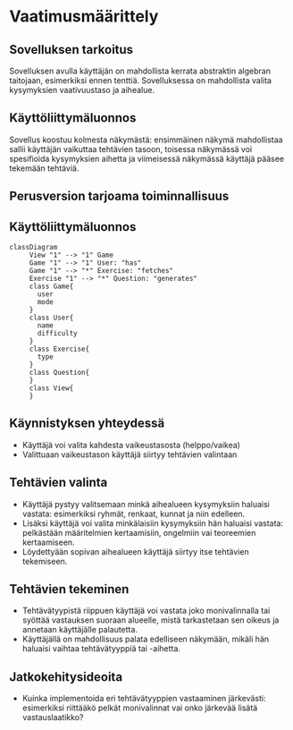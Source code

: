 # Vaatimusmäärittely

## Sovelluksen tarkoitus

Sovelluksen avulla käyttäjän on mahdollista kerrata abstraktin algebran taitojaan, 
esimerkiksi ennen tenttiä. Sovelluksessa on mahdollista valita
kysymyksien vaativuustaso ja aihealue.

## Käyttöliittymäluonnos

Sovellus koostuu kolmesta näkymästä: ensimmäinen näkymä mahdollistaa
sallii käyttäjän vaikuttaa tehtävien tasoon, toisessa näkymässä
voi spesifioida kysymyksien aihetta ja viimeisessä näkymässä käyttäjä
pääsee tekemään tehtäviä.

## Perusversion tarjoama toiminnallisuus

## Käyttöliittymäluonnos

 ```mermaid
 classDiagram
      View "1" --> "1" Game
      Game "1" --> "1" User: "has"
      Game "1" --> "*" Exercise: "fetches"
      Exercise "1" --> "*" Question: "generates"
      class Game{
        user
        mode
      }
      class User{
        name
        difficulty
      }
      class Exercise{
        type
      }
      class Question{
      }
      class View{
      }
```

## Käynnistyksen yhteydessä
- Käyttäjä voi valita kahdesta vaikeustasosta (helppo/vaikea)
- Valittuaan vaikeustason käyttäjä siirtyy tehtävien valintaan

## Tehtävien valinta
- Käyttäjä pystyy valitsemaan minkä aihealueen kysymyksiin haluaisi
vastata: esimerkiksi ryhmät, renkaat, kunnat ja niin edelleen. 
- Lisäksi käyttäjä voi valita minkälaisiin kysymyksiin hän haluaisi 
vastata: pelkästään määritelmien kertaamisiin, ongelmiin vai
teoreemien kertaamiseen.
- Löydettyään sopivan aihealueen käyttäjä siirtyy itse tehtävien tekemiseen.

## Tehtävien tekeminen
- Tehtävätyypistä riippuen käyttäjä voi vastata joko monivalinnalla
tai syöttää vastauksen suoraan alueelle, mistä tarkastetaan sen oikeus ja 
annetaan käyttäjälle palautetta.
- Käyttäjällä on mahdollisuus palata edelliseen näkymään, mikäli hän
haluaisi vaihtaa tehtävätyyppiä tai -aihetta.

## Jatkokehitysideoita
- Kuinka implementoida eri tehtävätyyppien vastaaminen järkevästi:
esimerkiksi riittääkö pelkät monivalinnat vai onko järkevää lisätä 
vastauslaatikko?

